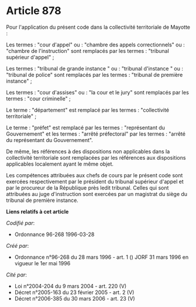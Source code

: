 # Article 878

Pour l'application du présent code dans la collectivité territoriale de Mayotte :

Les termes : "cour d'appel" ou : "chambre des appels correctionnels" ou : "chambre de l'instruction" sont remplacés par les
termes : "tribunal supérieur d'appel" ;

Les termes : "tribunal de grande instance " ou : "tribunal d'instance " ou : "tribunal de police" sont remplacés par les
termes : "tribunal de première instance" ;

Les termes : "cour d'assises" ou : "la cour et le jury" sont remplacés par les termes : "cour criminelle" ;

Le terme : "département" est remplacé par les termes : "collectivité territoriale" ;

Le terme : "préfet" est remplacé par les termes : "représentant du Gouvernement" et les termes : "arrêté préfectoral" par les
termes :  "arrêté du représentant du Gouvernement".

De même, les références à des dispositions non applicables dans la collectivité territoriale sont remplacées par les
références aux dispositions applicables localement ayant le même objet.

Les compétences attribuées aux chefs de cours par le présent code sont exercées respectivement par le président du tribunal
supérieur d'appel et par le procureur de la République près ledit tribunal. Celles qui sont attribuées au juge d'instruction
sont exercées par un magistrat du siège du tribunal de première instance.

**Liens relatifs à cet article**

_Codifié par_:

  - Ordonnance 96-268 1996-03-28

_Créé par_:

  - Ordonnance n°96-268 du 28 mars 1996 - art. 1 () JORF 31 mars 1996 en vigueur le 1er mai 1996

_Cité par_:

  - Loi n°2004-204 du 9 mars 2004 - art. 220 (V)
  - Décret n°2005-163 du 23 février 2005 - art. 2 (V)
  - Décret n°2006-385 du 30 mars 2006 - art. 23 (V)
